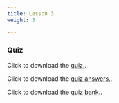 ```yaml
---
title: Lesson 3
weight: 3

---
```

### Quiz

Click to download the <a href="https://docs.google.com/document/d/1bBtl54y5y2aYYzcvoNUPxHk-_upx0dwRoguGFBFSACM/edit?usp=sharing" target="_blank">quiz.</a>.

Click to download the <a href="https://docs.google.com/document/d/1a-o5e-uq_V3y82nnGiB0yYz-DWZn1j05v_e-_se7bJc/edit?usp=sharing" target="_blank">quiz answers.</a>.

Click to download the <a href="https://docs.google.com/document/d/1i_o08ybY145MJz8hv2TEuJ1t0_WYOXvi-h6TWmjOlvw/edit?usp=sharing" target="_blank">quiz bank.</a>.